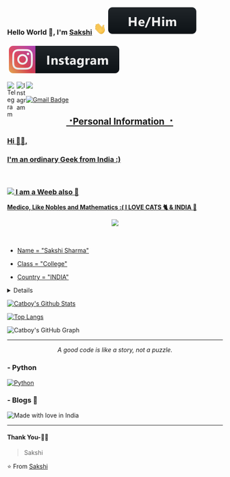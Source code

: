 
### Hello World 🎊, I'm [Sakshi](https://t.me/sakku_cute) <img src="https://raw.githubusercontent.com/ABSphreak/ABSphreak/master/gifs/Hi.gif" width="30px"> <img src="https://raw.githubusercontent.com/8bithemant/8bithemant/master/svg/pronouns/hehim.svg" >

<p align="left">
<a href="https://www.instagram.com/deepjit_9862/">
    <img src="https://raw.githubusercontent.com/MikeCodesDotNET/ColoredBadges/master/svg/social/instagram.svg" alt="instagram" style="vertical-align:top; margin:6px 4px">
  </a>
</p>

</a>
<a href="https://t.me/sakku_cute">
  <img align="left" alt="Telegram" width="22px" src="https://upload.wikimedia.org/wikipedia/commons/8/82/Telegram_logo.svg" />
</a>
<a href="https://www.instagram.com/deepjit_9862/">
  <img align="left" alt="Instagram" width="22px" src="https://upload.wikimedia.org/wikipedia/commons/e/e7/Instagram_logo_2016.svg" />


![](https://visitor-badge.glitch.me/badge?page_id=deepaiims)
<br />

![Gmail Badge](https://img.shields.io/badge/-deepjitkolkata@gmail.com-c14438?style=flat-square&logo=Gmail&logoColor=white&link=mailto:deepjitkolkata@gmail.com)


<h2 align="center"><b> ⠐Personal Information ⠐ </b></h2>
    
### Hi 🙋‍♂️,
### I'm an ordinary Geek from India :)



<br />


### <img src="https://media.giphy.com/media/VgCDAzcKvsR6OM0uWg/giphy.gif" width="50"> **I am a Weeb also 🌚**

**Medico, Like Nobles and Mathematics  :(  I LOVE CATS 🐈 & INDIA 🤭**
<br />



<p align="center">
  <img src="https://readme-typing-svg.herokuapp.com?color=F77247&width=420&lines=A+Passionate+Developer+From+India%E2%9C%8C%EF%B8%8F;Python%2C+Java%2C+Linux%E2%9D%A4%EF%B8%8F">
</p> 
<br>

- Name = "Sakshi Sharma"

- Class = "College"

- Country = "INDIA"

<details>
<summary>⠂𝙶𝚒𝚝𝚑𝚞𝚋 𝚂𝚝𝚊𝚝𝚜⠂</summary>
<h2 align="center"><b>⠂𝙶𝚒𝚝𝚑𝚞𝚋 𝚂𝚝𝚊𝚝𝚜⠐
<br>
<br>
  
----
![GitHub followers](https://img.shields.io/github/followers/deepaiims?label=Follow&style=social)
![](https://visitor-badge.glitch.me/badge?page_id=deepaiims.deepaiims)
[![Profile views](https://komarev.com/ghpvc/?username=deepaiims&label=Profile%20views)](https://github.com/deepaiims)
![Github Trophy](https://github-profile-trophy.vercel.app/?username=deepaiims)
  
<a href="https://github-readme-stats.vercel.app/api?username=LEGEND-OS&layout=compact&show_icons=true&theme=chartreuse-dark&cache_seconds=1800">
    <img width="60%" align="center" alt="𝙼𝚢 𝙶𝚒𝚝𝚑𝚞𝚋 𝚂𝚝𝚊𝚝𝚜" src="https://github-readme-stats.vercel.app/api?username=deepaiims&show_icons=true&include_all_commits=true&theme=synthwave&cache_seconds=86400" />

</a>
</b></h2>  
</details>




[![Catboy's Github Stats](https://github-readme-stats.vercel.app/api?username=deepaiims&show_icons=true&theme=synthwave&count_private=true)](https://github.com/deepaiims)
    
    
    
[![Top Langs](https://github-readme-stats.vercel.app/api/top-langs/?username=deepaiims&layout=synthwave&theme=synthwave)](https://github.com/deepaiims)
    
![Catboy's GitHub Graph](https://activity-graph.herokuapp.com/graph?username=deepaiims&custom_title=My%20Graph&bg_color=241731&line=f20f80&color=f52f91&point=fdf5ea&hide_border=true&area=false&area_color=fdf5ea)
   

*************
<p align="center">
  <i>A good code is like a story, not a puzzle.</i><br/>
</p> 
  
### - Python
    
[![Python](https://img.shields.io/badge/-Python-%232c3e50?style=vertical-align&logo=python)](https://python.org)

### - Blogs 🌱

![Made with love in India](https://madewithlove.now.sh/in?heart=true&template=for-the-badge)

***********************************

#### Thank You-🙏🏼


> Sakshi

⭐ From [Sakshi](https://github.com/deepaiims)
